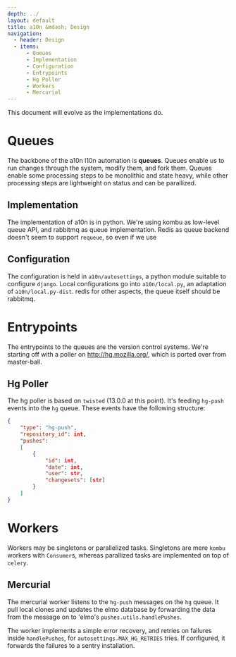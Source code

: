 ```yaml
---
depth: ../
layout: default
title: a10n &mdash; Design
navigation:
  - header: Design
  - items:
      - Queues
      - Implementation
      - Configuration
      - Entrypoints
      - Hg Poller
      - Workers
      - Mercurial
---
```


<div class="alert">This document will evolve as the implementations do.</div>


<h1 id="queues" class="well">Queues</h1>

The backbone of the a10n l10n automation is **queues**. Queues enable
us to run changes through the system, modify them, and fork
them. Queues enable some processing steps to be monolithic and state
heavy, while other processing steps are lightweight on status and can
be parallized.


Implementation
--------------

The implementation of a10n is in python. We're using kombu as
low-level queue API, and rabbitmq as queue implementation. Redis as
queue backend doesn't seem to support `requeue`, so even if we use


Configuration
-------------

The configuration is held in `a10n/autosettings`, a python module
suitable to configure `django`. Local configurations go into
`a10n/local.py`, an adaptation of `a10n/local.py-dist`.
redis for other aspects, the queue itself should be rabbitmq.


<h1 id="entrypoints" class="well">Entrypoints</h1>

The entrypoints to the queues are the version control systems. We're starting off with a poller on http://hg.mozilla.org/, which is ported over from master-ball.


Hg Poller
---------

The hg poller is based on `twisted` (13.0.0 at this point). It's feeding `hg-push` events into the `hg` queue. These events have the following structure:

```JSON
{
    "type": "hg-push",
    "repository_id": int,
    "pushes":
    [
        {
            "id": int,
            "date": int,
            "user": str,
            "changesets": [str]
        }
    ]
}
```


<h1 id="workers" class="well">Workers</h1>

Workers may be singletons or parallelized tasks. Singletons are mere
`kombu` workers with `Consumer`s, whereas parallized tasks are
implemented on top of `celery`.

Mercurial
---------

The mercurial worker listens to the `hg-push` messages on the `hg`
queue. It pull local clones and updates the elmo database by
forwarding the data from the message on to 'elmo's
`pushes.utils.handlePushes`.

The worker implements a simple error recovery, and retries on failures
inside `handlePushes`, for `autosettings.MAX_HG_RETRIES` tries. If
configured, it forwards the failures to a sentry installation.
